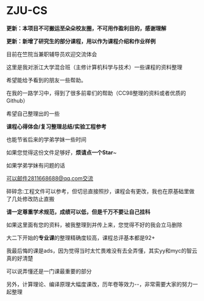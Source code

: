 # ZJU-CS
**更新：本项目不可搬运至朵朵校友圈，不可用作盈利目的，感谢理解**

**更新：新增了研究生的部分课程，用以作为课程介绍和作业样例**

目前在竺院当兼职辅导员欢迎交流体会

这里是我对浙江大学混合班（主修计算机科学与技术）一些课程的资料整理

希望能给予看到的朋友一些帮助。

在我的一路学习中，得到了很多前辈们的帮助（CC98整理的资料或者优质的Github）

希望自己整理出的一些 

**课程心得体会/复习整理总结/实验工程参考**

也能节省后来的学弟学妹一些时间

如果您觉得这份文件足够好，**烦请点一个Star**~

如果学弟学妹有问题的话

可以邮件2811668688@qq.com交流

碎碎念:工程文件可以参考，但切忌直接照抄，课程会有更改，我也在原基础里做了几处修改防止直搬

  **请一定尊重学术规范，成绩可以低，但是千万不要让自己挂科**

  如果这里面有您的资料，被我整理到并传上来，您觉得不好的我会立马删除

  大二下开始的**专业课**的整理精确度较高，课程总评基本都是92+

  我最后悔的课是ads，因为觉得当时太忙畏难没有去全弄懂，其实yy和myc的智云真的好清楚

  可以说弄懂还是一门课最重要的部分

  另外，计算理论、编译原理大幅度课改，历年卷等效力--，非常需要大家的努力一起整理

